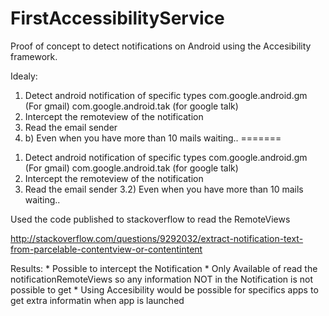 FirstAccessibilityService
=========================

Proof of concept to detect notifications on Android using the Accesibility framework.

Idealy:
  1. Detect android notification of specific types 
		com.google.android.gm (For gmail)
		com.google.android.tak (for google talk)
  2. Intercept the remoteview of the notification
  3. Read the email sender
  3. b) Even when you have more than 10 mails waiting..
=======
  1) Detect android notification of specific types 
		com.google.android.gm (For gmail)
		com.google.android.tak (for google talk)
  2) Intercept the remoteview of the notification
  3) Read the email sender
  3.2) Even when you have more than 10 mails waiting..

  Used the code published to stackoverflow to read the RemoteViews
  
  http://stackoverflow.com/questions/9292032/extract-notification-text-from-parcelable-contentview-or-contentintent 


  Results:
    * Possible to intercept the Notification
	* Only Available of read the notificationRemoteViews so any information
	  NOT in the Notification is not possible to get
    * Using Accesibility would be possible for specifics apps to get extra informatin 
	  when app is launched
